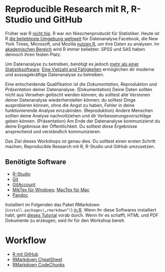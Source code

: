 # Reproducible Research mit R, R-Studio und GitHub

Früher war R [nicht hip](http://kbroman.org/hipsteR/). R war ein Nieschenproduckt für Statistiker. Heute ist R [die beliebteste Umgebung weltweit](http://www.tiobe.com/tiobe_index?page=R) für Datenanalyse.Facebook, die New York Times, Microsoft, und Mozilla [nutzen R](http://www.revolutionanalytics.com/companies-using-r), um ihre Daten zu analysen. Im [akademischen Bereich](https://www.datacamp.com/community/tutorials/statistical-language-wars-the-infograph) wird R immer beliebter. SPSS und SAS haben dennoch ihren festen Platz. 

Um Datenanalyse zu betreiben, benötigt es jedoch [mehr als einer Statistiksoftware](http://blog.datacamp.com/wp-content/uploads/2014/08/How-to-become-a-data-scientist.jpg?tap_a=5644-dce66f&tap_s=10907-287229). [Eine Vielzahl and Fähigkeiten](http://1onjea25cyhx3uvxgs4vu325.wpengine.netdna-cdn.com/wp-content/uploads/2014/12/UdacityUltimateSkillChecklistForYourFirstDataAnalystJob.pdf) ermöglichen dir moderne und aussagekräftige Datenanalyse zu betreiben.

Eine entscheidende Qualifikation ist die *Dokumentation*, *Reproduktion* und *Präsentation* deiner Datenanalyse. (Dokumentation) Deine Daten sollten nicht aus Versehen gelöscht werden können; du solltest alte Versionen deiner Datenanalyse wiederherstellen können; du solltest Dinge ausprobieren können, ohne die Angst zu haben, Fehler in deine funktionierende Analyse einzubinden. (Reproduktion) Andere Menschen sollten deine Analyse nachvollziehen und dir Verbesserungsvorschläge geben können. (Präsentation) Am Ende der Datenanalyse kommunizierst du deine Ergebnisse der Öffentlichkeit. Du solltest diese Ergebnisse ansprechend und verständlich kommunizieren.

Das Ziel dieses Workshops ist genau dies. Du solltest einen ersten Schritt machen, Reproducible Research mit R, R-Studio und GitHub umzusetzen.

## Benötigte Software

* [R-Studio](https://www.rstudio.com/products/rstudio/download/)
* [Git](https://git-scm.com/download/)
* [GitAccount](https://github.com/)
* [MikTex für Windows](http://miktex.org/); [MacTex für Mac](https://tug.org/mactex/)
* [Pandoc](http://pandoc.org/)

Installiert im Folgenden das Paket RMarkdown (`install.packages(„rmarkdown“)`) [in R](http://rmarkdown.rstudio.com/authoring_quick_tour.html). Wenn ihr diese Softwares installiert habt, geht [dieses Tutorial](http://rmarkdown.rstudio.com/authoring_quick_tour.html) vorab durch. Wenn ihr es schafft, HTML und PDF Dokumente zu erzeugen, seid ihr für den Workshop bereit.

# Workflow

* [R mit GitHub](http://www.molecularecologist.com/2013/11/using-github-with-r-and-rstudio/)
* [RMarkdown CheatSheet](http://www.rstudio.com/wp-content/uploads/2016/03/rmarkdown-cheatsheet-2.0.pdf)
* [RMarkdown CodeChunks](http://rmarkdown.rstudio.com/authoring_rcodechunks.html)